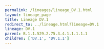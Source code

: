 ```yaml
---
permalink: /lineages/lineage_DV.1.html
layout: lineage_page
title: Lineage DV.1
redirect_to: ../lineage.html?lineage=DV.1
lineage: DV.1
parent: B.1.1.529.2.75.3.4.1.1.1.1.1
children: ['DV.1', 'DV.1.1']
---
```

